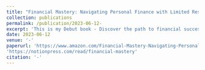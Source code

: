 ```yaml
---
title: "Financial Mastery: Navigating Personal Finance with Limited Resources"
collection: publications
permalink: /publication/2023-06-12- 
excerpt: 'This is my Debut book - Discover the path to financial success even with limited resources in Mastering Personal Finance with Limited Resources. This comprehensive guidebook provides practical strategies, expert advice, and actionable steps to empower readers to take control of their finances and build a secure future.'
date: 2023-06-12
venue: '-'
paperurl: 'https://www.amazon.com/Financial-Mastery-Navigating-Personal-Resources-ebook/dp/B0C7RHFS5X/ref=sr_1_1?crid=5GIFNU00NIX9&keywords=financial+mastery&qid=1686903671&s=digital-text&sprefix=%2Cdigital-text%2C219&sr=1-1'
'https://notionpress.com/read/financial-mastery'
citation: '-'
---
```

